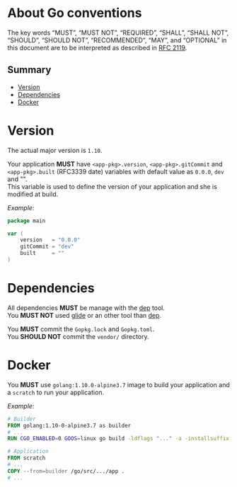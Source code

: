 # About Go conventions

The key words “MUST”, “MUST NOT”, “REQUIRED”, “SHALL”, “SHALL NOT”, “SHOULD”, “SHOULD NOT”, “RECOMMENDED”, “MAY”, and “OPTIONAL” in this document are to be interpreted as described in [RFC 2119](https://tools.ietf.org/html/rfc2119).

## Summary

* [Version](#version)
* [Dependencies](#dependencies)
* [Docker](#docker)

# Version

The actual major version is `1.10`.

Your application __MUST__ have `<app-pkg>.version`,  `<app-pkg>.gitCommit` and  `<app-pkg>.built` (RFC3339 date) variables with default value as `0.0.0`, `dev` and "".  
This variable is used to define the version of your application and she is modified at build.

_Example:_
```go
package main

var (
	version   = "0.0.0"
	gitCommit = "dev"
	built     = ""
)
```

# Dependencies

All dependencies __MUST__ be manage with the [dep](https://github.com/golang/dep) tool.  
You __MUST NOT__ used [glide](https://github.com/Masterminds/glide) or an other tool than [dep](https://github.com/golang/dep).

You __MUST__ commit the `Gopkg.lock` and `Gopkg.toml`.  
You __SHOULD NOT__ commit the `vendor/` directory.

# Docker

You __MUST__ use `golang:1.10.0-alpine3.7` image to build your application and a `scratch` to run your application.

_Example:_

```dockerfile
# Builder
FROM golang:1.10-0-alpine3.7 as builder
# ...
RUN CGO_ENABLED=0 GOOS=linux go build -ldflags "..." -a -installsuffix cgo -o app .

# Application
FROM scratch
# ...
COPY --from=builder /go/src/.../app .
# ...
```
